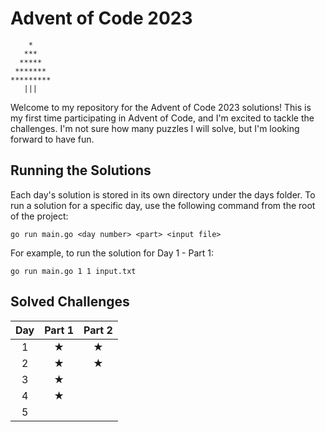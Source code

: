 # Advent of Code 2023

```
    *
   ***
  *****
 *******
*********
   |||
```

Welcome to my repository for the Advent of Code 2023 solutions! This is my first time participating in Advent of Code, and I'm excited to tackle the challenges. I'm not sure how many puzzles I will solve, but I'm looking forward to have fun.

## Running the Solutions
Each day's solution is stored in its own directory under the days folder. To run a solution for a specific day, use the following command from the root of the project:

```
go run main.go <day number> <part> <input file>
```

For example, to run the solution for Day 1 - Part 1:
```
go run main.go 1 1 input.txt
```

## Solved Challenges

| Day | Part 1 | Part 2 |
|:---:|:------:|:------:|
|  1  |    ★   |    ★   |
|  2  |    ★   |    ★   |
|  3  |    ★   |        |
|  4  |    ★   |        |
|  5  |        |        |